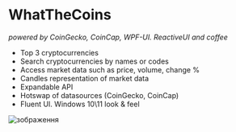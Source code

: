 # WhatTheCoins
_powered by CoinGecko, CoinCap, WPF-UI. ReactiveUI and coffee_

- Top 3 cryptocurrencies
- Search cryptocurrencies by names or codes
- Access market data such as price, volume, change %
- Candles representation of market data
- Expandable API
- Hotswap of datasources (CoinGecko, CoinCap)
- Fluent UI. Windows 10\11 look & feel

![зображення](https://github.com/WhatTheTea/WhatTheCoins/assets/78686227/80861d34-22b0-475d-a330-67d8505f6396)
